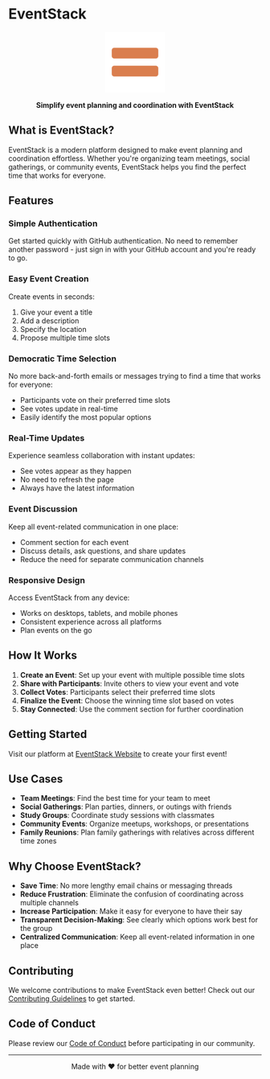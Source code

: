 # EventStack

<p align="center">
  <img src="static/images/favicon.png" alt="EventStack Logo" width="120" height="120">
</p>

<p align="center">
  <b>Simplify event planning and coordination with EventStack</b>
</p>

## What is EventStack?

EventStack is a modern platform designed to make event planning and coordination effortless. Whether you're organizing team meetings, social gatherings, or community events, EventStack helps you find the perfect time that works for everyone.

## Features

### Simple Authentication

Get started quickly with GitHub authentication. No need to remember another password - just sign in with your GitHub account and you're ready to go.

### Easy Event Creation

Create events in seconds:
1. Give your event a title
2. Add a description
3. Specify the location
4. Propose multiple time slots

### Democratic Time Selection

No more back-and-forth emails or messages trying to find a time that works for everyone:
- Participants vote on their preferred time slots
- See votes update in real-time
- Easily identify the most popular options

### Real-Time Updates

Experience seamless collaboration with instant updates:
- See votes appear as they happen
- No need to refresh the page
- Always have the latest information

### Event Discussion

Keep all event-related communication in one place:
- Comment section for each event
- Discuss details, ask questions, and share updates
- Reduce the need for separate communication channels

### Responsive Design

Access EventStack from any device:
- Works on desktops, tablets, and mobile phones
- Consistent experience across all platforms
- Plan events on the go

## How It Works

1. **Create an Event**: Set up your event with multiple possible time slots
2. **Share with Participants**: Invite others to view your event and vote
3. **Collect Votes**: Participants select their preferred time slots
4. **Finalize the Event**: Choose the winning time slot based on votes
5. **Stay Connected**: Use the comment section for further coordination

## Getting Started

Visit our platform at [EventStack Website](#) to create your first event!

## Use Cases

- **Team Meetings**: Find the best time for your team to meet
- **Social Gatherings**: Plan parties, dinners, or outings with friends
- **Study Groups**: Coordinate study sessions with classmates
- **Community Events**: Organize meetups, workshops, or presentations
- **Family Reunions**: Plan family gatherings with relatives across different time zones

## Why Choose EventStack?

- **Save Time**: No more lengthy email chains or messaging threads
- **Reduce Frustration**: Eliminate the confusion of coordinating across multiple channels
- **Increase Participation**: Make it easy for everyone to have their say
- **Transparent Decision-Making**: See clearly which options work best for the group
- **Centralized Communication**: Keep all event-related information in one place

## Contributing

We welcome contributions to make EventStack even better! Check out our [Contributing Guidelines](CONTRIBUTING.md) to get started.

## Code of Conduct

Please review our [Code of Conduct](CODE_OF_CONDUCT.md) before participating in our community.

---

<p align="center">
  Made with ❤️ for better event planning
</p>